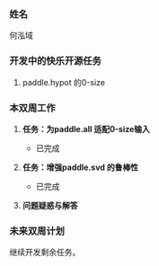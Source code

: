 ### 姓名

何泓域

### 开发中的快乐开源任务

1. paddle.hypot 的0-size

### 本双周工作

1. **任务：为paddle.all 适配0-size输入**
    
    - 已完成

2. **任务：增强paddle.svd 的鲁棒性**

    - 已完成


3. **问题疑惑与解答**



### 未来双周计划
继续开发剩余任务。
